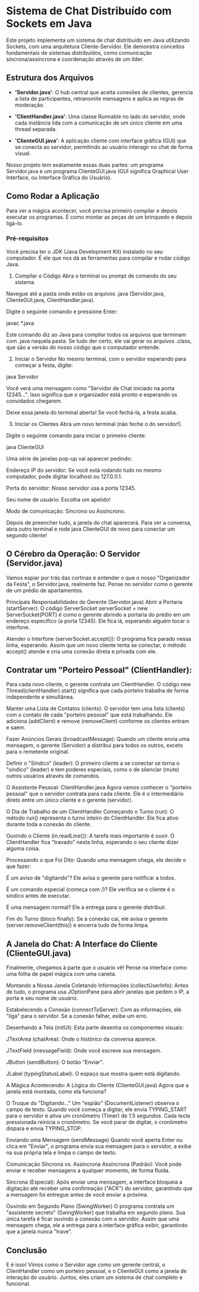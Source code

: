 # Sistema de Chat Distribuído com Sockets em Java

Este projeto implementa um sistema de chat distribuído em Java utilizando Sockets, com uma arquitetura Cliente-Servidor. Ele demonstra conceitos fundamentais de sistemas distribuídos, como comunicação síncrona/assíncrona e coordenação através de um líder.

## Estrutura dos Arquivos
- **'Servidor.java'**: O hub central que aceita conexões de clientes, gerencia a lista de participantes, retransmite mensagens e aplica as regras de moderação.

- **'ClientHandler.java'**: Uma classe Runnable no lado do servidor, onde cada instância lida com a comunicação de um único cliente em uma thread separada.

- **'ClienteGUI.java'**: A aplicação cliente com interface gráfica (GUI) que se conecta ao servidor, permitindo ao usuário interagir no chat de forma visual.

Nosso projeto tem exatamente essas duas partes: um programa Servidor.java e um programa ClienteGUI.java (GUI significa Graphical User Interface, ou Interface Gráfica do Usuário).

## Como Rodar a Aplicação
Para ver a mágica acontecer, você precisa primeiro compilar e depois executar os programas. É como montar as peças de um brinquedo e depois ligá-lo.

### Pré-requisitos
Você precisa ter o JDK (Java Development Kit) instalado no seu computador. É ele que nos dá as ferramentas para compilar e rodar código Java.

1. Compilar o Código
Abra o terminal ou prompt de comando do seu sistema.

Navegue até a pasta onde estão os arquivos .java (Servidor.java, ClienteGUI.java, ClientHandler.java).

Digite o seguinte comando e pressione Enter:

javac \*.java

Este comando diz ao Java para compilar todos os arquivos que terminam com .java naquela pasta. Se tudo der certo, ele vai gerar os arquivos .class, que são a versão do nosso código que o computador entende.

2. Iniciar o Servidor
No mesmo terminal, com o servidor esperando para começar a festa, digite:

java Servidor

Você verá uma mensagem como "Servidor de Chat iniciado na porta 12345...". Isso significa que o organizador está pronto e esperando os convidados chegarem.

Deixe essa janela do terminal aberta! Se você fechá-la, a festa acaba.

3. Iniciar os Clientes
Abra um novo terminal (não feche o do servidor!).

Digite o seguinte comando para iniciar o primeiro cliente:

java ClienteGUI

Uma série de janelas pop-up vai aparecer pedindo:

Endereço IP do servidor: Se você está rodando tudo no mesmo computador, pode digitar localhost ou 127.0.0.1.

Porta do servidor: Nosso servidor usa a porta 12345.

Seu nome de usuário: Escolha um apelido!

Modo de comunicação: Síncrono ou Assíncrono.

Depois de preencher tudo, a janela do chat aparecerá. Para ver a conversa, abra outro terminal e rode java ClienteGUI de novo para conectar um segundo cliente!

## O Cérebro da Operação: O Servidor (Servidor.java)
Vamos espiar por trás das cortinas e entender o que o nosso "Organizador da Festa", o Servidor.java, realmente faz. Pense no servidor como o gerente de um prédio de apartamentos.

Principais Responsabilidades do Gerente (Servidor.java)
Abrir a Portaria (startServer): O código ServerSocket serverSocket = new ServerSocket(PORT) é como o gerente abrindo a portaria do prédio em um endereço específico (a porta 12345). Ele fica lá, esperando alguém tocar o interfone.

Atender o Interfone (serverSocket.accept()): O programa fica parado nessa linha, esperando. Assim que um novo cliente tenta se conectar, o método accept() atende e cria uma conexão direta e privada com ele.

## Contratar um "Porteiro Pessoal" (ClientHandler): 
Para cada novo cliente, o gerente contrata um ClientHandler. O código new Thread(clientHandler).start() significa que cada porteiro trabalha de forma independente e simultânea.

Manter uma Lista de Contatos (clients): O servidor tem uma lista (clients) com o contato de cada "porteiro pessoal" que está trabalhando. Ele adiciona (addClient) e remove (removeClient) conforme os clientes entram e saem.

Fazer Anúncios Gerais (broadcastMessage): Quando um cliente envia uma mensagem, o gerente (Servidor) a distribui para todos os outros, exceto para o remetente original.

Definir o "Síndico" (leader): O primeiro cliente a se conectar se torna o "síndico" (leader) e tem poderes especiais, como o de silenciar (mute) outros usuários através de comandos.

O Assistente Pessoal: ClientHandler.java
Agora vamos conhecer o "porteiro pessoal" que o servidor contrata para cada cliente. Ele é o intermediário direto entre um único cliente e o gerente (servidor).

O Dia de Trabalho de um ClientHandler
Começando o Turno (run): O método run() representa o turno inteiro do ClientHandler. Ele fica ativo durante toda a conexão do cliente.

Ouvindo o Cliente (in.readLine()): A tarefa mais importante é ouvir. O ClientHandler fica "travado" nesta linha, esperando o seu cliente dizer alguma coisa.

Processando o que Foi Dito: Quando uma mensagem chega, ele decide o que fazer:

É um aviso de "digitando"? Ele avisa o gerente para notificar a todos.

É um comando especial (começa com /)? Ele verifica se o cliente é o síndico antes de executar.

É uma mensagem normal? Ele a entrega para o gerente distribuir.

Fim do Turno (bloco finally): Se a conexão cai, ele avisa o gerente (server.removeClient(this)) e encerra tudo de forma limpa.

## A Janela do Chat: A Interface do Cliente (ClienteGUI.java)
Finalmente, chegamos à parte que o usuário vê! Pense na interface como uma folha de papel mágica com uma caneta.

Montando a Nossa Janela
Coletando Informações (collectUserInfo): Antes de tudo, o programa usa JOptionPane para abrir janelas que pedem o IP, a porta e seu nome de usuário.

Estabelecendo a Conexão (connectToServer): Com as informações, ele "liga" para o servidor. Se a conexão falhar, exibe um erro.

Desenhando a Tela (initUI): Esta parte desenha os componentes visuais:

JTextArea (chatArea): Onde o histórico da conversa aparece.

JTextField (messageField): Onde você escreve sua mensagem.

JButton (sendButton): O botão "Enviar".

JLabel (typingStatusLabel): O espaço que mostra quem está digitando.

A Mágica Acontecendo: A Lógica do Cliente (ClienteGUI.java)
Agora que a janela está montada, como ela funciona?

O Truque do "Digitando..."
Um "espião" (DocumentListener) observa o campo de texto. Quando você começa a digitar, ele envia TYPING_START para o servidor e ativa um cronômetro (Timer) de 1.5 segundos. Cada tecla pressionada reinicia o cronômetro. Se você parar de digitar, o cronômetro dispara e envia TYPING_STOP.

Enviando uma Mensagem (sendMessage)
Quando você aperta Enter ou clica em "Enviar", o programa envia sua mensagem para o servidor, a exibe na sua própria tela e limpa o campo de texto.

Comunicação Síncrona vs. Assíncrona
Assíncrona (Padrão): Você pode enviar e receber mensagens a qualquer momento, de forma fluida.

Síncrona (Especial): Após enviar uma mensagem, a interface bloqueia a digitação até receber uma confirmação ("ACK") do servidor, garantindo que a mensagem foi entregue antes de você enviar a próxima.

Ouvindo em Segundo Plano (SwingWorker)
O programa contrata um "assistente secreto" (SwingWorker) que trabalha em segundo plano. Sua única tarefa é ficar ouvindo a conexão com o servidor. Assim que uma mensagem chega, ele a entrega para a interface gráfica exibir, garantindo que a janela nunca "trave".

## Conclusão
E é isso! Vimos como o Servidor age como um gerente central, o ClientHandler como um porteiro pessoal, e o ClienteGUI como a janela de interação do usuário. Juntos, eles criam um sistema de chat completo e funcional.
